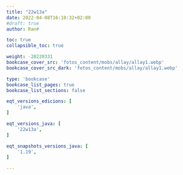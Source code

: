 ```yaml
---
title: "22w13a"
date: 2022-04-08T16:10:32+02:00
#draft: true
author: Ran#

toc: true
collapsible_toc: true

weight: -20220331
bookcase_cover_src: 'fotos_content/mobs/allay/allay1.webp'
bookcase_cover_src_dark: 'fotos_content/mobs/allay/allay1.webp'

type: 'bookcase'
bookcase_list_pages: true
bookcase_list_sections: false

eqt_versions_edicions: [
    'java',
]

eqt_versions_java: [
    '22w13a',
]

eqt_snapshots_versions_java: [
    '1.19',
]

---
```

